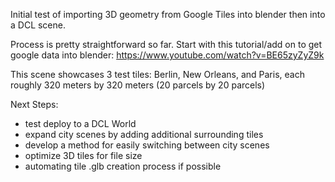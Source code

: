 Initial test of importing 3D geometry from Google Tiles into blender then into a DCL scene.

Process is pretty straightforward so far. Start with this tutorial/add on to get google data into blender: https://www.youtube.com/watch?v=BE65zyZyZ9k

This scene showcases 3 test tiles: Berlin, New Orleans, and Paris, each roughly 320 meters by 320 meters (20 parcels by 20 parcels)

Next Steps: 
 - test deploy to a DCL World
 - expand city scenes by adding additional surrounding tiles
 - develop a method for easily switching between city scenes
 - optimize 3D tiles for file size
 - automating tile .glb creation process if possible